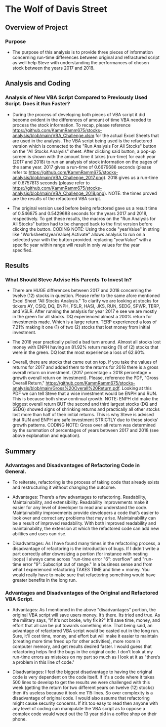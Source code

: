 # The Wolf of Davis Street

## Overview of Project
    
### Purpose

-   The purpose of this analysis is to provide three pieces of information concerning run-time differences between original and refractured script as well help Steve with understanding the performances of chosen stock between the years 2017 and 2018.  

## Analysis and Coding 

### Analysis of New VBA Script Compared to Previously Used Script. Does it Run Faster?

-   During the process of developing both pieces of VBA script it did become evident in the differences of amount of time VBA needed to process the stock information.  To recap, please reference https://github.com/KammRamm675/stocks-analysis/blob/main/VBA_Challenge.xlsm for the actual Excel Sheets that are used in the analysis.  The VBA script being used is the refactored version which is connected to the "Run Analysis For All Stocks" button on the "All Stocks Analysis" sheet.  After clicking said button, a pop-up screen is shown with the amount time it takes (run-time) for each year (2017 and 2018) to run an analysis of stock information on the pages of the same year.  2017 gives a run-time of 0.6679688 seconds (please refer to https://github.com/KammRamm675/stocks-analysis/blob/main/VBA_Challenge_2017.png).  2018 gives us a run-time of 0.6757813 seconds (please refer to https://github.com/KammRamm675/stocks-analysis/blob/main/VBA_Challenge_2018.png). NOTE: the times proved are the results of the refactored VBA script. 

-   The original version used before being refactored gave us a result time of 0.546875 and 0.5429688 seconds for the years 2017 and 2018, respectively.  To get these results, the macros on the "Run Analysis for All Stocks" button had to be changed back to the first version before clicking the button.  CODING NOTE: Using the code "yearValue" in string like "Worksheets(yearValue).Activate" allows analysis to run on a selected year with the button provided.  replacing "yearValue" with a specific year within range will result in only values for the year specified. 

## Results

### What Should Steve Advise His Parents To Invest In? 

-   There are HUGE differences between 2017 and 2018 concerning the twelve (12) stocks in question.  Please refer to the same afore mentioned Excel Sheet "All Stocks Analysis."  To clarify we are looking at stocks for tickers AY, CSIQ, DQ, ENPH, FSLR, HASI, JKS, RUN, SEDG, SPWR, TERP, and VSLR.  After running the analysis for year 2017 e see we are mostly in the green for all stocks.  DQ experienced almost a 200% return for investments made.  Which is a large return.  TERP experienced a loss of 7.21% making it one (1) of two (2) stocks that lost money from initial investment. 

-   The 2018 year practically pulled a bad turn around. Almost all stocks lost money with ENPH having an 81.92% return making (1) of (2) stocks that were in the green.  DQ lost the most experience a loss of 62.60%. 

-   Overall, there are stocks that came out on top.  If you take the values of returns for 2017 and added them to the returns for 2018 there is a gross overall return on investment.  (2017 percentage + 2018 percentage = growth overall return on investment).  Please, reference the PDF, "Gross Overall Return," https://github.com/KammRamm675/stocks-analysis/blob/main/Gross%20Overall%20Return.pdf.  Looking at this PDF we can tell Steve that a wise investment would be ENPH and RUN.  This is because both show continual growth.  NOTE:  ENPH did make the biggest overall return BUT the second and third largest stocks (DQ and SEDG) showed signs of shrinking returns and practically all other stocks lost more than half of their initial returns. This is why Steve is advised that RUN and ENPH are safe investment STRICTLY due to these stocks’ growth patterns.  CODING NOTE: Gross over all return was determined by the summation of percentages of years between 2017 and 2018 (see above explanation and equation). 

## Summary

### Advantages and Disadvantages of Refactoring Code in General.

-   To reiterate, refactoring is the process of taking code that already exists and restructuring it without changing the outcome.  

-   Advantages:  There’s a few advantages to refactoring.  Readability, Maintainability, and extensibility.  Readability improvements make it easier for any level of developer to read and understand the code.  Maintainability improvements provide developers a code that’s easier to look over and correct any problems that may arise.  Maintainability can be a result of improved readability. With both improved readability and maintainability, the extension at which the refactored code can add new abilities and uses can rise. 

-   Disadvantages:  As I have found many times in the refactoring process, a disadvantage of refactoring is the introduction of bugs.  If I didn't write a part correctly after downsizing a portion (for instance with nesting loops) I always came across "run-time error "6": overflow" and "run-time error "9": Subscript out of range." In a business sense and from what I experienced refactoring TAKES TIME and time = money. You would really have to make sure that refactoring something would have greater benefits in the long run. 

### Advantages and Disadvantages of the Original and Refactored VBA Script. 

-   Advantages:  As I mentioned in the above "disadvantages" portion, the original VBA script will save users money. It’s there.  Its tried and true. As the military says, "if it's not broke, why fix it?" It'll save time, money, and effort that all can be put towards something else.  That being said, an advantage of refactored VBA script would be casted out in the long run.  Sure, it'll cost time, money, and effort but will make it easier to maintain (creating more time freed up for other activities), more room in computer memory, and get results desired faster.  I would guess that refactoring helps find the bugs in the original code.  I don’t look at my run-time errors as mistakes on my part so much as I look at it as "there’s a problem in this line of code."

-   Disadvantages:  I feel the biggest disadvantage to having the original code is very dependent on the code itself.  If it's a code where it takes 500 lines to develop to get the results we were challenged with this week (getting the return for two different years on twelve (12) stocks) then it’s useless because it took me 115 lines. So over complexity is a disadvantage of original code.  I would also assume that refactoring might cause security concerns.  If it’s too easy to read then anyone with any level of coding can manipulate the VBA script as to oppose a complex code would weed out the 13 year old in a coffee shop on their phone. 
